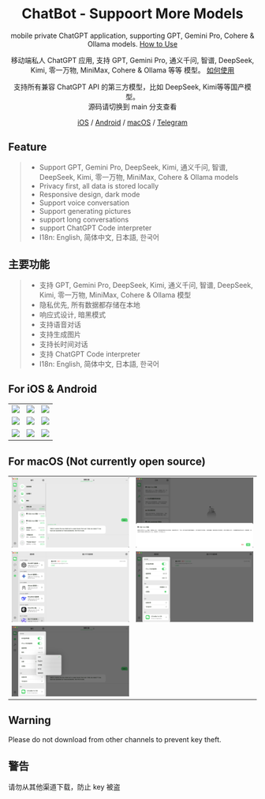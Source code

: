 <div align="center">

<h1 align="center">ChatBot - Suppoort More Models</h1>

mobile private ChatGPT application, supporting GPT, Gemini Pro, Cohere & Ollama
models. [How to Use](./USAGE.md)

移动端私人 ChatGPT 应用, 支持 GPT, Gemini Pro, 通义千问, 智谱, DeepSeek, Kimi, 零一万物, MiniMax, Cohere  & Ollama 等等
模型。 [如何使用](./USAGE.md)

支持所有兼容 ChatGPT API 的第三方模型，比如 DeepSeek, Kimi等等国产模型。
<br />
源码请切换到 main 分支查看
<br />
<center> <a href="https://apps.apple.com/app/id6499505508">iOS</a> / <a href="https://github.com/ChatBot-All/chatbot-app/releases">Android</a> / <a href="https://apps.apple.com/app/id6499505508" >macOS</a> / <a href="https://t.me/chatbot_all" >Telegram</a> </center>
</div>

## Feature

> * Support GPT, Gemini Pro, DeepSeek, Kimi, 通义千问, 智谱, DeepSeek, Kimi, 零一万物, MiniMax, Cohere & Ollama models
>* Privacy first, all data is stored locally
>* Responsive design, dark mode
>* Support voice conversation
>* Support generating pictures
>* support long conversations
>* support ChatGPT Code interpreter
>* I18n: English, 简体中文, 日本語, 한국어

## 主要功能

> * 支持 GPT, Gemini Pro, DeepSeek, Kimi, 通义千问, 智谱, DeepSeek, Kimi, 零一万物, MiniMax, Cohere & Ollama 模型
>* 隐私优先, 所有数据都存储在本地
>* 响应式设计, 暗黑模式
>* 支持语音对话
>* 支持生成图片
>* 支持长时间对话
>* 支持 ChatGPT Code interpreter
>* I18n: English, 简体中文, 日本語, 한국어

## For iOS & Android

<table>

<tr>

<td><center><img src="https://github.com/ChatBot-All/chatbot-app/blob/main/art/1.PNG"  /></center></td>
<td><center><img src="https://github.com/ChatBot-All/chatbot-app/blob/main/art/2.PNG"   /></center></td>
<td><center><img src="https://github.com/ChatBot-All/chatbot-app/blob/main/art/3.PNG"   /></center></td>

</tr>

<tr>

<td><center><img src="https://github.com/ChatBot-All/chatbot-app/blob/main/art/4.PNG"  /></center></td>
<td><center><img src="https://github.com/ChatBot-All/chatbot-app/blob/main/art/5.PNG" /></center></td>
<td><center><img src="https://github.com/ChatBot-All/chatbot-app/blob/main/art/6.PNG"  /></center></td>

</tr>
<tr>

<td><center><img src="https://github.com/ChatBot-All/chatbot-app/blob/main/art/7.PNG" /></center></td>
<td><center><img src="https://github.com/ChatBot-All/chatbot-app/blob/main/art/8.PNG"   /></center></td>
<td><center><img src="https://github.com/ChatBot-All/chatbot-app/blob/main/art/9.PNG"  /></center></td>

</tr>
</table>

## For macOS  (Not currently open source)

<table>

<tr>

<td><center><img src="https://github.com/ChatBot-All/chatbot-app/blob/main/art/mac_1.png"   /></center></td>
<td><center><img src="https://github.com/ChatBot-All/chatbot-app/blob/main/art/mac_2.png"   /></center></td>
</tr>
<tr>
<td><center><img src="https://github.com/ChatBot-All/chatbot-app/blob/main/art/mac_3.png"  /></center></td>
<td><center><img src="https://github.com/ChatBot-All/chatbot-app/blob/main/art/mac_4.png" /></center></td>

</tr>
<tr>
<td><center><img src="https://github.com/ChatBot-All/chatbot-app/blob/main/art/mac_5.png"  /></center></td>

</tr>

</table>

## Warning

Please do not download from other channels to prevent key theft.

## 警告

请勿从其他渠道下载，防止 key 被盗






